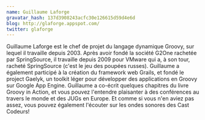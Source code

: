 ```yaml
---
name: Guillaume Laforge
gravatar_hash: 137d3908243acfc30e126615d59d4e6d
blog: http://glaforge.appspot.com/
twitter: glaforge
---
```

Guillaume Laforge est le chef de projet du langage dynamique Groovy, sur lequel il travaille depuis 2003. Après avoir fondé la société G2One rachetée par SpringSource, il travaille depuis 2009 pour VMware qui a, à son tour, racheté SpringSource (c'est le jeu des poupées russes). Guillaume a également participé à la création du framework web Grails, et fondé le project Gaelyk, un toolkit léger pour développer des applications en Groovy sur Google App Engine. Guillaume a co-écrit quelques chapitres du livre Groovy in Action, et vous pouvez l'entendre plaisanter à des conférences au travers le monde et des JUGs en Europe. Et comme si vous n'en aviez pas assez, vous pouvez également l'écouter sur les ondes sonores des Cast Codeurs!